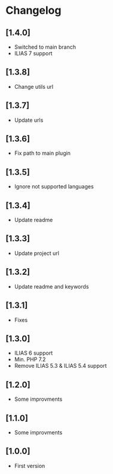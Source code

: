 # Changelog

## [1.4.0]
- Switched to main branch
- ILIAS 7 support

## [1.3.8]
- Change utils url

## [1.3.7]
- Update urls

## [1.3.6]
- Fix path to main plugin

## [1.3.5]
- Ignore not supported languages

## [1.3.4]
- Update readme

## [1.3.3]
- Update project url

## [1.3.2]
- Update readme and keywords

## [1.3.1]
- Fixes

## [1.3.0]
- ILIAS 6 support
- Min. PHP 7.2
- Remove ILIAS 5.3 & ILIAS 5.4 support

## [1.2.0]
- Some improvments

## [1.1.0]
- Some improvments

## [1.0.0]
- First version
